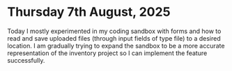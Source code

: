 # Thursday 7th August, 2025

Today I mostly experimented in my coding sandbox with forms and how to read and save uploaded files (through input fields of type file) to a desired location. I am gradually trying to expand the sandbox to be a more accurate representation of the inventory project so I can implement the feature successfully.
